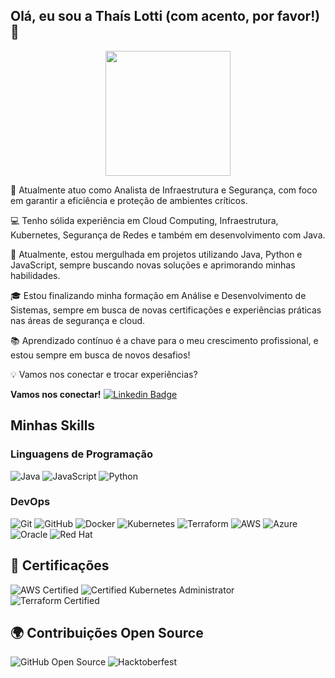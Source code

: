 ## Olá, eu sou a Thaís Lotti (com acento, por favor!) 👋
<p align="center">
  <img src="https://media.giphy.com/media/WUlplcMpOCEmTGBtBW/giphy.gif" width="200">
</p>

🌱 Atualmente atuo como Analista de Infraestrutura e Segurança, com foco em garantir a eficiência e proteção de ambientes críticos.

💻 Tenho sólida experiência em Cloud Computing, Infraestrutura, Kubernetes, Segurança de Redes e também em desenvolvimento com Java.

🔭 Atualmente, estou mergulhada em projetos utilizando Java, Python e JavaScript, sempre buscando novas soluções e aprimorando minhas habilidades.

🎓 Estou finalizando minha formação em Análise e Desenvolvimento de Sistemas, sempre em busca de novas certificações e experiências práticas nas áreas de segurança e cloud.

📚 Aprendizado contínuo é a chave para o meu crescimento profissional, e estou sempre em busca de novos desafios!

💡 Vamos nos conectar e trocar experiências?

**Vamos nos conectar!** [![Linkedin Badge](https://img.shields.io/badge/-Thais_Lotti-blue?style=flat-square&logo=Linkedin&logoColor=white&link=https://www.linkedin.com/in/thaislotti/)](https://www.linkedin.com/in/thaislotti/)

## Minhas Skills

### Linguagens de Programação
![Java](https://img.shields.io/badge/Java-ED8B00?style=for-the-badge&logo=java&logoColor=white)
![JavaScript](https://img.shields.io/badge/JavaScript-323330?style=for-the-badge&logo=javascript&logoColor=F7DF1E)
![Python](https://img.shields.io/badge/Python-3776AB?style=for-the-badge&logo=python&logoColor=white)

### DevOps
![Git](https://img.shields.io/badge/Git-F05032?style=for-the-badge&logo=git&logoColor=white)
![GitHub](https://img.shields.io/badge/GitHub-181717?style=for-the-badge&logo=github&logoColor=white)
![Docker](https://img.shields.io/badge/Docker-2496ED?style=for-the-badge&logo=docker&logoColor=white)
![Kubernetes](https://img.shields.io/badge/Kubernetes-326CE5?style=for-the-badge&logo=kubernetes&logoColor=white)
![Terraform](https://img.shields.io/badge/Terraform-7B42BC?style=for-the-badge&logo=terraform&logoColor=white)
![AWS](https://img.shields.io/badge/Amazon_AWS-232F3E?style=for-the-badge&logo=amazon-aws&logoColor=white)
![Azure](https://img.shields.io/badge/Microsoft_Azure-0078D4?style=for-the-badge&logo=microsoft-azure&logoColor=white)
![Oracle](https://img.shields.io/badge/Oracle-F80000?style=for-the-badge&logo=oracle&logoColor=white)
![Red Hat](https://img.shields.io/badge/Red%20Hat-EE0000?style=for-the-badge&logo=red-hat&logoColor=white)

## 📜 Certificações
![AWS Certified](https://img.shields.io/badge/AWS%20Certified-Solutions%20Architect%20Associate-blue?style=for-the-badge&logo=amazon-aws)
![Certified Kubernetes Administrator](https://img.shields.io/badge/Certified-Kubernetes%20Administrator-blue?style=for-the-badge&logo=kubernetes)
![Terraform Certified](https://img.shields.io/badge/Certified-Terraform-blueviolet?style=for-the-badge&logo=terraform)

## 🌍 Contribuições Open Source
![GitHub Open Source](https://img.shields.io/badge/Open%20Source-Contributor-brightgreen?style=for-the-badge)
![Hacktoberfest](https://img.shields.io/badge/Hacktoberfest-Contributor-orange?style=for-the-badge)
